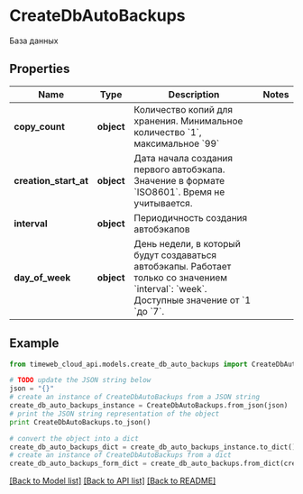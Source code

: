 # CreateDbAutoBackups

База данных

## Properties
Name | Type | Description | Notes
------------ | ------------- | ------------- | -------------
**copy_count** | **object** | Количество копий для хранения. Минимальное количество &#x60;1&#x60;, максимальное &#x60;99&#x60; | 
**creation_start_at** | **object** | Дата начала создания первого автобэкапа. Значение в формате &#x60;ISO8601&#x60;. Время не учитывается. | 
**interval** | **object** | Периодичность создания автобэкапов | 
**day_of_week** | **object** | День недели, в который будут создаваться автобэкапы. Работает только со значением &#x60;interval&#x60;: &#x60;week&#x60;. Доступные значение от &#x60;1 &#x60;до &#x60;7&#x60;. | 

## Example

```python
from timeweb_cloud_api.models.create_db_auto_backups import CreateDbAutoBackups

# TODO update the JSON string below
json = "{}"
# create an instance of CreateDbAutoBackups from a JSON string
create_db_auto_backups_instance = CreateDbAutoBackups.from_json(json)
# print the JSON string representation of the object
print CreateDbAutoBackups.to_json()

# convert the object into a dict
create_db_auto_backups_dict = create_db_auto_backups_instance.to_dict()
# create an instance of CreateDbAutoBackups from a dict
create_db_auto_backups_form_dict = create_db_auto_backups.from_dict(create_db_auto_backups_dict)
```
[[Back to Model list]](../README.md#documentation-for-models) [[Back to API list]](../README.md#documentation-for-api-endpoints) [[Back to README]](../README.md)


